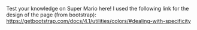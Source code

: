 Test your knowledge on Super Mario here!
I used the following link for the design of the page (from bootstrap): https://getbootstrap.com/docs/4.1/utilities/colors/#dealing-with-specificity 
